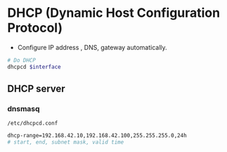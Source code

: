 # DHCP (Dynamic Host Configuration Protocol)

* Configure IP address , DNS, gateway automatically.


```bash
# Do DHCP
dhcpcd $interface
```

## DHCP server

### dnsmasq

`/etc/dhcpcd.conf`

```bash
dhcp-range=192.168.42.10,192.168.42.100,255.255.255.0,24h
# start, end, subnet mask, valid time 

```
